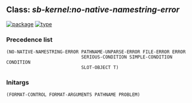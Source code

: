 ## Class: ***sb-kernel:no-native-namestring-error***
[![package](https://img.shields.io/badge/Package-SB--KERNEL-5f9ea0.svg?style=social&colorA=999999)](../) [![type](https://img.shields.io/badge/Type-Class-5f9ea0.svg?style=social&colorA=999999)](../#class) 
### Precedence list
```
(NO-NATIVE-NAMESTRING-ERROR PATHNAME-UNPARSE-ERROR FILE-ERROR ERROR
                            SERIOUS-CONDITION SIMPLE-CONDITION CONDITION
                            SLOT-OBJECT T)
```
### Initargs
```
(FORMAT-CONTROL FORMAT-ARGUMENTS PATHNAME PROBLEM)
```
